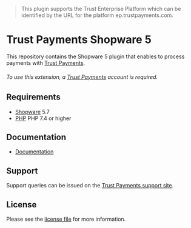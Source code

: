 > This plugin supports the Trust Enterprise Platform which can be identified by the URL for the platform ep.trustpayments.com.

# Trust Payments Shopware 5
This repository contains the Shopware 5 plugin that enables to process payments with [Trust Payments](https://www.trustpayments.com//).

###### To use this extension, a [Trust Payments](https://ep.trustpayments.com/user/signup) account is required.

## Requirements

* [Shopware](https://shopware.com/) 5.7
* [PHP](http://php.net/) PHP 7.4 or higher

## Documentation

* [Documentation](https://plugin-documentation.ep.trustpayments.com/TrustPayments/shopware-5-composer/1.1.14/docs/en/documentation.html)

## Support

Support queries can be issued on the [Trust Payments support site](https://www.trustpayments.com/contact-us/).

## License

Please see the [license file](https://github.com/TrustPayments/shopware-5-composer/blob/1.1.14/LICENSE) for more information.

